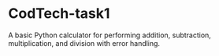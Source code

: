 # CodTech-task1
A basic Python calculator for performing addition, subtraction, multiplication, and division with error handling.

